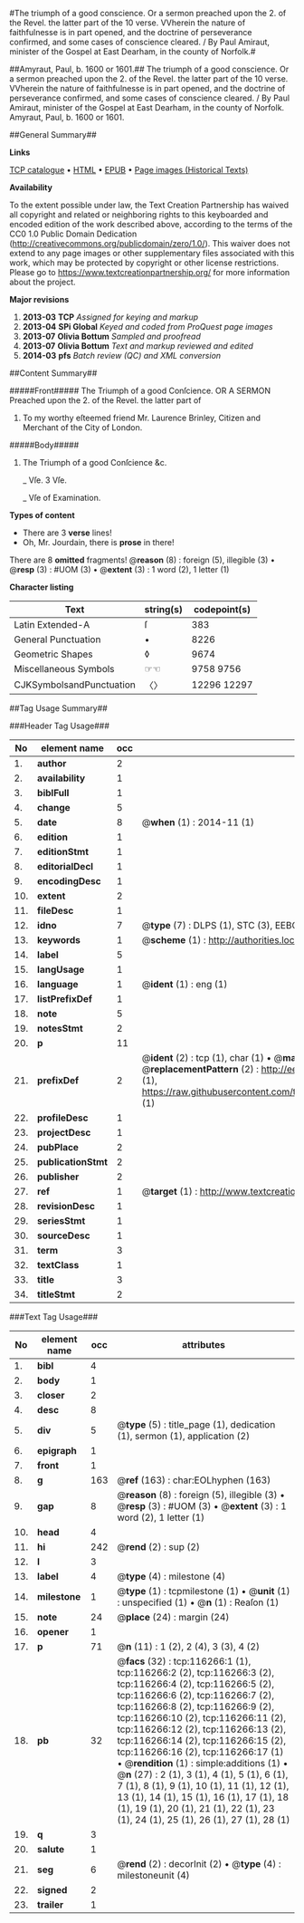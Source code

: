 #The triumph of a good conscience. Or a sermon preached upon the 2. of the Revel. the latter part of the 10 verse. VVherein the nature of faithfulnesse is in part opened, and the doctrine of perseverance confirmed, and some cases of conscience cleared. / By Paul Amiraut, minister of the Gospel at East Dearham, in the county of Norfolk.#

##Amyraut, Paul, b. 1600 or 1601.##
The triumph of a good conscience. Or a sermon preached upon the 2. of the Revel. the latter part of the 10 verse. VVherein the nature of faithfulnesse is in part opened, and the doctrine of perseverance confirmed, and some cases of conscience cleared. / By Paul Amiraut, minister of the Gospel at East Dearham, in the county of Norfolk.
Amyraut, Paul, b. 1600 or 1601.

##General Summary##

**Links**

[TCP catalogue](http://www.ota.ox.ac.uk/tcp/)  • 
[HTML](http://tei.it.ox.ac.uk/tcp/Texts-HTML/free/A75/A75308.html)  • 
[EPUB](http://tei.it.ox.ac.uk/tcp/Texts-EPUB/free/A75/A75308.epub) • 
[Page images (Historical Texts)](https://historicaltexts.jisc.ac.uk/eebo-99864047e)

**Availability**

To the extent possible under law, the Text Creation Partnership has waived all copyright and related or neighboring rights to this keyboarded and encoded edition of the work described above, according to the terms of the CC0 1.0 Public Domain Dedication (http://creativecommons.org/publicdomain/zero/1.0/). This waiver does not extend to any page images or other supplementary files associated with this work, which may be protected by copyright or other license restrictions. Please go to https://www.textcreationpartnership.org/ for more information about the project.

**Major revisions**

1. __2013-03__ __TCP__ *Assigned for keying and markup*
1. __2013-04__ __SPi Global__ *Keyed and coded from ProQuest page images*
1. __2013-07__ __Olivia Bottum__ *Sampled and proofread*
1. __2013-07__ __Olivia Bottum__ *Text and markup reviewed and edited*
1. __2014-03__ __pfs__ *Batch review (QC) and XML conversion*

##Content Summary##

#####Front#####
The Triumph of a good Conſcience. OR A SERMON Preached upon the 2. of the Revel. the latter part of 
1. To my worthy eſteemed friend Mr. Laurence Brinley, Citizen and Merchant of the City of London.

#####Body#####

1. The Triumph of a good Conſcience &c.

    _ Vſe. 3 Vſe.

    _ Vſe of Examination.

**Types of content**

  * There are 3 **verse** lines!
  * Oh, Mr. Jourdain, there is **prose** in there!

There are 8 **omitted** fragments! 
 @__reason__ (8) : foreign (5), illegible (3)  •  @__resp__ (3) : #UOM (3)  •  @__extent__ (3) : 1 word (2), 1 letter (1)

**Character listing**


|Text|string(s)|codepoint(s)|
|---|---|---|
|Latin Extended-A|ſ|383|
|General Punctuation|•|8226|
|Geometric Shapes|◊|9674|
|Miscellaneous Symbols|☞☜|9758 9756|
|CJKSymbolsandPunctuation|〈〉|12296 12297|

##Tag Usage Summary##

###Header Tag Usage###

|No|element name|occ|attributes|
|---|---|---|---|
|1.|__author__|2||
|2.|__availability__|1||
|3.|__biblFull__|1||
|4.|__change__|5||
|5.|__date__|8| @__when__ (1) : 2014-11 (1)|
|6.|__edition__|1||
|7.|__editionStmt__|1||
|8.|__editorialDecl__|1||
|9.|__encodingDesc__|1||
|10.|__extent__|2||
|11.|__fileDesc__|1||
|12.|__idno__|7| @__type__ (7) : DLPS (1), STC (3), EEBO-CITATION (1), PROQUEST (1), VID (1)|
|13.|__keywords__|1| @__scheme__ (1) : http://authorities.loc.gov/ (1)|
|14.|__label__|5||
|15.|__langUsage__|1||
|16.|__language__|1| @__ident__ (1) : eng (1)|
|17.|__listPrefixDef__|1||
|18.|__note__|5||
|19.|__notesStmt__|2||
|20.|__p__|11||
|21.|__prefixDef__|2| @__ident__ (2) : tcp (1), char (1)  •  @__matchPattern__ (2) : ([0-9\-]+):([0-9IVX]+) (1), (.+) (1)  •  @__replacementPattern__ (2) : http://eebo.chadwyck.com/downloadtiff?vid=$1&page=$2 (1), https://raw.githubusercontent.com/textcreationpartnership/Texts/master/tcpchars.xml#$1 (1)|
|22.|__profileDesc__|1||
|23.|__projectDesc__|1||
|24.|__pubPlace__|2||
|25.|__publicationStmt__|2||
|26.|__publisher__|2||
|27.|__ref__|1| @__target__ (1) : http://www.textcreationpartnership.org/docs/. (1)|
|28.|__revisionDesc__|1||
|29.|__seriesStmt__|1||
|30.|__sourceDesc__|1||
|31.|__term__|3||
|32.|__textClass__|1||
|33.|__title__|3||
|34.|__titleStmt__|2||


###Text Tag Usage###

|No|element name|occ|attributes|
|---|---|---|---|
|1.|__bibl__|4||
|2.|__body__|1||
|3.|__closer__|2||
|4.|__desc__|8||
|5.|__div__|5| @__type__ (5) : title_page (1), dedication (1), sermon (1), application (2)|
|6.|__epigraph__|1||
|7.|__front__|1||
|8.|__g__|163| @__ref__ (163) : char:EOLhyphen (163)|
|9.|__gap__|8| @__reason__ (8) : foreign (5), illegible (3)  •  @__resp__ (3) : #UOM (3)  •  @__extent__ (3) : 1 word (2), 1 letter (1)|
|10.|__head__|4||
|11.|__hi__|242| @__rend__ (2) : sup (2)|
|12.|__l__|3||
|13.|__label__|4| @__type__ (4) : milestone (4)|
|14.|__milestone__|1| @__type__ (1) : tcpmilestone (1)  •  @__unit__ (1) : unspecified (1)  •  @__n__ (1) : Reaſon (1)|
|15.|__note__|24| @__place__ (24) : margin (24)|
|16.|__opener__|1||
|17.|__p__|71| @__n__ (11) : 1 (2), 2 (4), 3 (3), 4 (2)|
|18.|__pb__|32| @__facs__ (32) : tcp:116266:1 (1), tcp:116266:2 (2), tcp:116266:3 (2), tcp:116266:4 (2), tcp:116266:5 (2), tcp:116266:6 (2), tcp:116266:7 (2), tcp:116266:8 (2), tcp:116266:9 (2), tcp:116266:10 (2), tcp:116266:11 (2), tcp:116266:12 (2), tcp:116266:13 (2), tcp:116266:14 (2), tcp:116266:15 (2), tcp:116266:16 (2), tcp:116266:17 (1)  •  @__rendition__ (1) : simple:additions (1)  •  @__n__ (27) : 2 (1), 3 (1), 4 (1), 5 (1), 6 (1), 7 (1), 8 (1), 9 (1), 10 (1), 11 (1), 12 (1), 13 (1), 14 (1), 15 (1), 16 (1), 17 (1), 18 (1), 19 (1), 20 (1), 21 (1), 22 (1), 23 (1), 24 (1), 25 (1), 26 (1), 27 (1), 28 (1)|
|19.|__q__|3||
|20.|__salute__|1||
|21.|__seg__|6| @__rend__ (2) : decorInit (2)  •  @__type__ (4) : milestoneunit (4)|
|22.|__signed__|2||
|23.|__trailer__|1||
